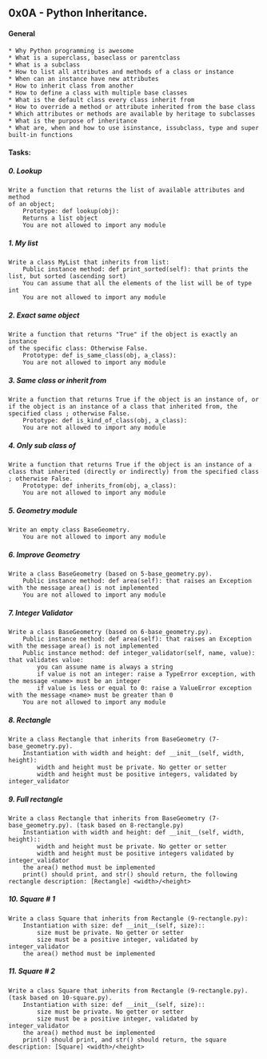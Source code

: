 ## 0x0A - Python Inheritance.

#### General
	* Why Python programming is awesome
	* What is a superclass, baseclass or parentclass
	* What is a subclass
	* How to list all attributes and methods of a class or instance
	* When can an instance have new attributes
	* How to inherit class from another
	* How to define a class with multiple base classes
	* What is the default class every class inherit from
	* How to override a method or attribute inherited from the base class
	* Which attributes or methods are available by heritage to subclasses
	* What is the purpose of inheritance
	* What are, when and how to use isinstance, issubclass, type and super built-in functions

#### Tasks:

##### 0. Lookup

	Write a function that returns the list of available attributes and method
	of an object;
		Prototype: def lookup(obj):
		Returns a list object
		You are not allowed to import any module

##### 1. My list
	Write a class MyList that inherits from list:
		Public instance method: def print_sorted(self): that prints the list, but sorted (ascending sort)
		You can assume that all the elements of the list will be of type int
		You are not allowed to import any module

##### 2. Exact same object
	Write a function that returns "True" if the object is exactly an instance
	of the specific class: Otherwise False.
		Prototype: def is_same_class(obj, a_class):
		You are not allowed to import any module

##### 3. Same class or inherit from
	Write a function that returns True if the object is an instance of, or if the object is an instance of a class that inherited from, the specified class ; otherwise False.
		Prototype: def is_kind_of_class(obj, a_class):
		You are not allowed to import any module

##### 4. Only sub class of
	Write a function that returns True if the object is an instance of a class that inherited (directly or indirectly) from the specified class ; otherwise False.
		Prototype: def inherits_from(obj, a_class):
		You are not allowed to import any module

##### 5. Geometry module
	Write an empty class BaseGeometry.
		You are not allowed to import any module

##### 6. Improve Geometry
	Write a class BaseGeometry (based on 5-base_geometry.py).
		Public instance method: def area(self): that raises an Exception with the message area() is not implemented
		You are not allowed to import any module

##### 7. Integer Validator
	Write a class BaseGeometry (based on 6-base_geometry.py).
		Public instance method: def area(self): that raises an Exception with the message area() is not implemented
		Public instance method: def integer_validator(self, name, value): that validates value:
			you can assume name is always a string
			if value is not an integer: raise a TypeError exception, with the message <name> must be an integer
			if value is less or equal to 0: raise a ValueError exception with the message <name> must be greater than 0
		You are not allowed to import any module

##### 8. Rectangle
	Write a class Rectangle that inherits from BaseGeometry (7-base_geometry.py).
		Instantiation with width and height: def __init__(self, width, height):
			width and height must be private. No getter or setter
			width and height must be positive integers, validated by integer_validator

##### 9. Full rectangle
	Write a class Rectangle that inherits from BaseGeometry (7-base_geometry.py). (task based on 8-rectangle.py)
		Instantiation with width and height: def __init__(self, width, height)::
			width and height must be private. No getter or setter
			width and height must be positive integers validated by integer_validator
		the area() method must be implemented
		print() should print, and str() should return, the following rectangle description: [Rectangle] <width>/<height>

##### 10. Square \# 1
	Write a class Square that inherits from Rectangle (9-rectangle.py):
		Instantiation with size: def __init__(self, size)::
			size must be private. No getter or setter
			size must be a positive integer, validated by integer_validator
		the area() method must be implemented

##### 11. Square \# 2
	Write a class Square that inherits from Rectangle (9-rectangle.py). (task based on 10-square.py).
		Instantiation with size: def __init__(self, size)::
			size must be private. No getter or setter
			size must be a positive integer, validated by integer_validator
		the area() method must be implemented
		print() should print, and str() should return, the square description: [Square] <width>/<height>


